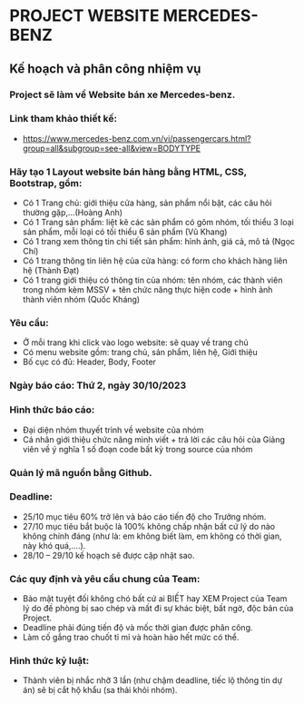 # PROJECT WEBSITE MERCEDES-BENZ

## Kế hoạch và phân công nhiệm vụ

### Project sẽ làm về Website bán xe Mercedes-benz.

### Link tham khảo thiết kế:

-   https://www.mercedes-benz.com.vn/vi/passengercars.html?group=all&subgroup=see-all&view=BODYTYPE

### Hãy tạo 1 Layout website bán hàng bằng HTML, CSS, Bootstrap, gồm:

-   Có 1 Trang chủ: giới thiệu cửa hàng, sản phẩm nổi bật, các câu hỏi thường gặp,...(Hoàng Anh)
-   Có 1 Trang sản phẩm: liệt kê các sản phẩm có gôm nhóm, tối thiểu 3 loại sản phẩm, mỗi loại có tối thiểu 6 sản phẩm (Vũ Khang)
-   Có 1 trang xem thông tin chi tiết sản phẩm: hỉnh ảnh, giá cả, mô tả (Ngọc Chí)
-   Có 1 trang thông tin liên hệ của cửa hàng: có form cho khách hàng liên hệ (Thành Đạt)
-   Có 1 trang giới thiệu có thông tin của nhóm: tên nhóm, các thành viên trong nhóm kèm MSSV + tên chức năng thực hiện code + hình ảnh thành viên nhóm (Quốc Kháng)

### Yêu cầu:

-   Ở mỗi trang khi click vào logo website: sẽ quay về trang chủ
-   Có menu website gồm: trang chủ, sản phẩm, liên hệ, Giới thiệu
-   Bố cục có đủ: Header, Body, Footer

### Ngày báo cáo: Thứ 2, ngày 30/10/2023

### Hình thức báo cáo:

-   Đại diện nhóm thuyết trình về website của nhóm
-   Cá nhân giới thiệu chức năng mình viết + trả lời các câu hỏi của Giảng viên về ý nghĩa 1 số đoạn code bất kỳ trong source của nhóm

### Quản lý mã nguồn bằng Github.

### Deadline:

-   25/10 mục tiêu 60% trở lên và báo cáo tiến độ cho Trưởng nhóm.
-   27/10 mục tiêu bắt buộc là 100% không chấp nhận bất cứ lý do nào không chính đáng (như là: em không biết làm, em không có thời gian, này khó quá,….).
-   28/10 – 29/10 kế hoạch sẽ được cập nhật sao.

### Các quy định và yêu cầu chung của Team:

-   Bảo mật tuyệt đối không chó bất cứ ai BIẾT hay XEM Project của Team lý do đề phòng bị sao chép và mất đi sự khác biệt, bất ngờ, độc bản của Project.
-   Deadline phải đúng tiến độ và mốc thời gian được phân công.
-   Làm cố gắng trao chuốt tỉ mỉ và hoàn hảo hết mức có thể.

### Hình thức kỷ luật:

-   Thành viên bị nhắc nhỡ 3 lần (như chậm deadline, tiếc lộ thông tin dự án) sẽ bị cắt hộ khẩu (sa thải khỏi nhóm).
